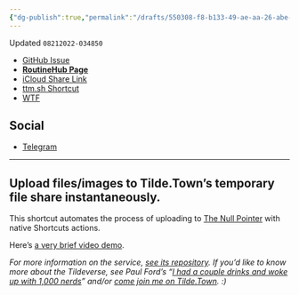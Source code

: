 ```yaml
---
{"dg-publish":true,"permalink":"/drafts/550308-f8-b133-49-ae-aa-26-abe-20165-d861/","dgHomeLink":true,"dgPassFrontmatter":false}
---
```


Updated `08212022-034850`

- [GitHub Issue](https://github.com/extratone/i/issues/246)
- [**RoutineHub Page**](https://routinehub.co/shortcut/12854/)
- [iCloud Share Link](https://www.icloud.com/shortcuts/6b3907dbd6314f9083157adfdd79c547)
- [ttm.sh Shortcut](drafts://open?uuid=117111D9-A508-46F3-BB14-FC999568113A)
- [WTF](https://davidblue.wtf/drafts/550308F8-B133-49AE-AA26-ABE20165D861.html)

## Social

- [Telegram](https://t.me/extratone/12599)

<script async="" src="https://telegram.org/js/telegram-widget.js?1" data-telegram-post="extratone/12599" data-width="100%"></script>

---

## Upload files/images to Tilde.Town’s temporary file share instantaneously.

This shortcut automates the process of uploading to [The Null Pointer](https://ttm.sh) with native Shortcuts actions.

Here’s [a very brief video demo](https://user-images.githubusercontent.com/43663476/185783108-664d6898-db71-4162-8830-1b783b712074.MOV).

*For more information on the service, [see its repository](https://tildegit.org/tildeverse/ttm.sh). If you’d like to know more about the Tildeverse, see Paul Ford’s “[I had a couple drinks and woke up with 1,000 nerds](https://medium.com/message/tilde-club-i-had-a-couple-drinks-and-woke-up-with-1-000-nerds-a8904f0a2ebf)” and/or [come join me on Tilde.Town](https://cgi.tilde.town/users/signup). :)*
